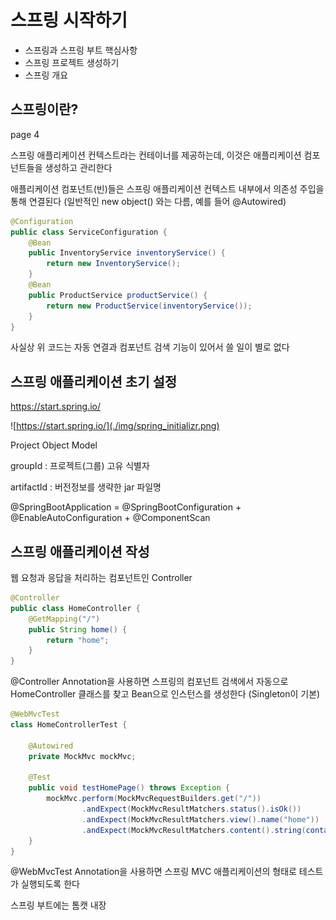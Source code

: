 # 스프링 시작하기

- 스프링과 스프링 부트 핵심사항
- 스프링 프로젝트 생성하기
- 스프링 개요

## 스프링이란?

page 4

스프링 애플리케이션 컨텍스트라는 컨테이너를 제공하는데, 이것은 애플리케이션 컴포넌트들을 생성하고 관리한다

애플리케이션 컴포넌트(빈)들은 스프링 애플리케이션 컨텍스트 내부에서 의존성 주입을 통해 연결된다 (일반적인 new object() 와는 다름, 예를 들어 @Autowired)

```java
@Configuration
public class ServiceConfiguration {
    @Bean
    public InventoryService inventoryService() {
        return new InventoryService();
    }
    @Bean
    public ProductService productService() {
        return new ProductService(inventoryService());
    }
}
```

사실상 위 코드는 자동 연결과 컴포넌트 검색 기능이 있어서 쓸 일이 별로 없다


## 스프링 애플리케이션 초기 설정

https://start.spring.io/

![https://start.spring.io/](./img/spring_initializr.png)

Project Object Model

groupId : 프로젝트(그룹) 고유 식별자

artifactId : 버전정보를 생략한 jar 파일명

@SpringBootApplication = @SpringBootConfiguration + @EnableAutoConfiguration + @ComponentScan

## 스프링 애플리케이션 작성

웹 요청과 응답을 처리하는 컴포넌트인 Controller

```java
@Controller
public class HomeController {
    @GetMapping("/")
    public String home() {
        return "home";
    }
}
```

@Controller Annotation을 사용하면 스프링의 컴포넌트 검색에서 자동으로 HomeController 클래스를 찾고 Bean으로 인스턴스를 생성한다 (Singleton이 기본)

```java
@WebMvcTest
class HomeControllerTest {

    @Autowired
    private MockMvc mockMvc;

    @Test
    public void testHomePage() throws Exception {
        mockMvc.perform(MockMvcRequestBuilders.get("/"))
                .andExpect(MockMvcResultMatchers.status().isOk())
                .andExpect(MockMvcResultMatchers.view().name("home"))
                .andExpect(MockMvcResultMatchers.content().string(containsString("Welcome to...")));
    }
}
```

@WebMvcTest Annotation을 사용하면 스프링 MVC 애플리케이션의 형태로 테스트가 실행되도록 한다

스프링 부트에는 톰캣 내장

